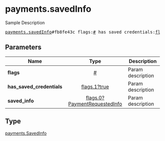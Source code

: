 # payments.savedInfo

Sample Description

<pre>
<a href="../constructor/payments.savedInfo.md">payments.savedInfo</a>#fb8fe43c flags:<a href="../type/#.md">#</a> has_saved_credentials:<a href="../type/flags.1?true.md">flags.1?true</a> saved_info:<a href="../type/flags.0?PaymentRequestedInfo.md">flags.0?PaymentRequestedInfo</a> = <a href="../type/payments.SavedInfo.md">payments.SavedInfo</a>;
</pre>

## Parameters

| Name | Type | Description |
|------|:----:|-------------|
| **flags** | [#](../type/#.md) | Param description |
| **has_saved_credentials** | [flags.1?true](../type/flags.1?true.md) | Param description |
| **saved_info** | [flags.0?PaymentRequestedInfo](../type/flags.0?PaymentRequestedInfo.md) | Param description |

## Type

[payments.SavedInfo](../type/payments.SavedInfo.md)

